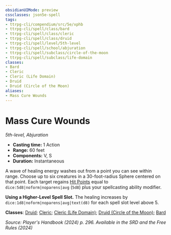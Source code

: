 ```yaml
---
obsidianUIMode: preview
cssclasses: json5e-spell
tags:
- ttrpg-cli/compendium/src/5e/xphb
- ttrpg-cli/spell/class/bard
- ttrpg-cli/spell/class/cleric
- ttrpg-cli/spell/class/druid
- ttrpg-cli/spell/level/5th-level
- ttrpg-cli/spell/school/abjuration
- ttrpg-cli/spell/subclass/circle-of-the-moon
- ttrpg-cli/spell/subclass/life-domain
classes:
- Bard
- Cleric
- Cleric (Life Domain)
- Druid
- Druid (Circle of the Moon)
aliases:
- Mass Cure Wounds
---
```

# Mass Cure Wounds
*5th-level, Abjuration*  


- **Casting time:** 1 Action
- **Range:** 60 feet
- **Components:** V, S
- **Duration:** Instantaneous

A wave of healing energy washes out from a point you can see within range. Choose up to six creatures in a 30-foot-radius Sphere centered on that point. Each target regains [Hit Points](/3-Mechanics/CLI/variant-rules/hit-points-xphb.md) equal to `dice:5d8|noform|noparens|avg` (`5d8`) plus your spellcasting ability modifier.

**Using a Higher-Level Spell Slot.** The healing increases by `dice:1d8|noform|noparens|avg|text(d8)` for each spell slot level above 5.

**Classes**: [Druid](/3-Mechanics/CLI/lists/list-spells-classes-druid.md); [Cleric](/3-Mechanics/CLI/lists/list-spells-classes-cleric.md); [Cleric (Life Domain)](/3-Mechanics/CLI/lists/list-spells-classes-life-domain-xphb.md "subclass=XPHB;class=XPHB"); [Druid (Circle of the Moon)](/3-Mechanics/CLI/lists/list-spells-classes-circle-of-the-moon-xphb.md "subclass=XPHB;class=XPHB"); [Bard](/3-Mechanics/CLI/lists/list-spells-classes-bard.md)

*Source: Player's Handbook (2024) p. 296. Available in the <span title='Systems Reference Document (5.2)'>SRD</span> and the Free Rules (2024)*